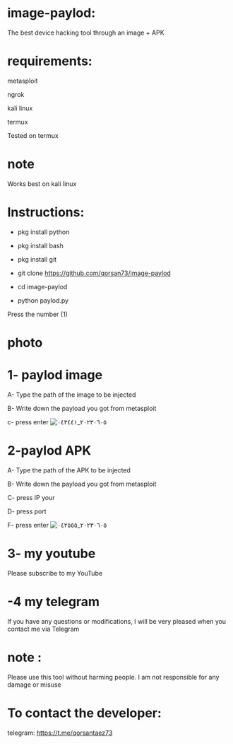# image-paylod:
The best device hacking tool through an image + APK

# requirements:
metasploit

ngrok

kali linux

termux

Tested on termux
# note
Works best on kali linux
# Instructions:
* pkg install python

* pkg install bash

* pkg install git

* git clone https://github.com/qorsan73/image-paylod

* cd image-paylod

* python paylod.py

Press the number (1)

# photo

# 1- paylod image
A- Type the path of the image to be injected

B- Write down the payload you got from metasploit

c- press enter
![٢٠٢٣٠٦٠٥_٠٤٣٤٤١](https://github.com/qorsan73/image-paylod/assets/99475446/4dbef4ed-5b9e-452d-86ed-6d4918e68a15)


# 2-paylod APK
A- Type the path of the APK to be injected

B- Write down the payload you got from metasploit

C- press IP your

D- press port

F- press enter
![٢٠٢٣٠٦٠٥_٠٤٢٥٥٥](https://github.com/qorsan73/image-paylod/assets/99475446/b91803e8-9cfa-4c14-9043-13b9d4b59a9c)
# 3- my youtube
Please subscribe to my YouTube 

# -4 my telegram
If you have any questions or modifications, I will be very pleased when you contact me via Telegram

# note :
Please use this tool without harming people. I am not responsible for any damage or misuse

# To contact the developer:

telegram: https://t.me/qorsantaez73
